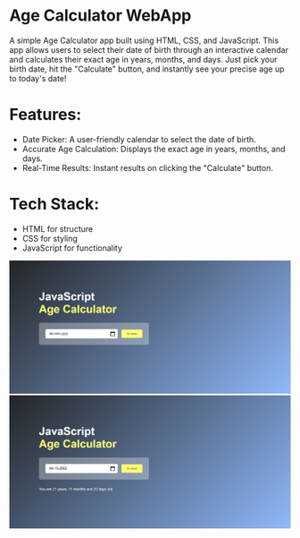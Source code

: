 # Age Calculator WebApp
A simple Age Calculator app built using HTML, CSS, and JavaScript. This app allows users to select their date of birth through an interactive calendar and calculates their exact age in years, months, and days. Just pick your birth date, hit the "Calculate" button, and instantly see your precise age up to today's date!
# Features:
- Date Picker: A user-friendly calendar to select the date of birth.<br>
- Accurate Age Calculation: Displays the exact age in years, months, and days.<br>
- Real-Time Results: Instant results on clicking the "Calculate" button.<br>
# Tech Stack:
- HTML for structure<br>
- CSS for styling<br>
- JavaScript for functionality<br>

![image alt](https://github.com/Yashpalsinh04/Age_Calculator_WebApp/blob/b0c56691e6294a5e98ecc8bab6d95b769bddcd14/Screenshot1.png)
![image alt](https://github.com/Yashpalsinh04/Age_Calculator_WebApp/blob/b0c56691e6294a5e98ecc8bab6d95b769bddcd14/Screenshot2.png)